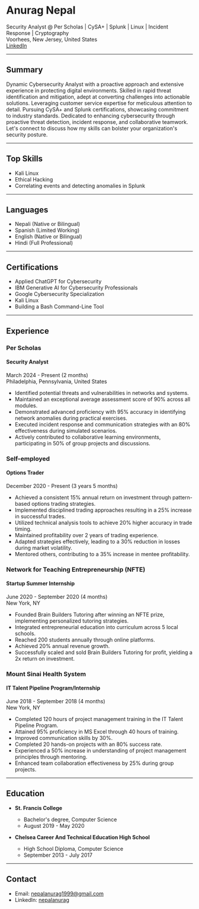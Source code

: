 # Anurag Nepal

Security Analyst @ Per Scholas | CySA+ | Splunk | Linux | Incident Response | Cryptography  
Voorhees, New Jersey, United States  
[LinkedIn](https://www.linkedin.com/in/nepalanurag)

---

## Summary

Dynamic Cybersecurity Analyst with a proactive approach and extensive experience in protecting digital environments. Skilled in rapid threat identification and mitigation, adept at converting challenges into actionable solutions. Leveraging customer service expertise for meticulous attention to detail. Pursuing CySA+ and Splunk certifications, showcasing commitment to industry standards. Dedicated to enhancing cybersecurity through proactive threat detection, incident response, and collaborative teamwork. Let's connect to discuss how my skills can bolster your organization's security posture.

---

## Top Skills

- Kali Linux
- Ethical Hacking
- Correlating events and detecting anomalies in Splunk

---

## Languages

- Nepali (Native or Bilingual)
- Spanish (Limited Working)
- English (Native or Bilingual)
- Hindi (Full Professional)

---

## Certifications

- Applied ChatGPT for Cybersecurity
- IBM Generative AI for Cybersecurity Professionals
- Google Cybersecurity Specialization
- Kali Linux
- Building a Bash Command-Line Tool

---

## Experience

### Per Scholas
#### Security Analyst
March 2024 - Present (2 months)  
Philadelphia, Pennsylvania, United States

- Identified potential threats and vulnerabilities in networks and systems.
- Maintained an exceptional average assessment score of 90% across all modules.
- Demonstrated advanced proficiency with 95% accuracy in identifying network anomalies during practical exercises.
- Executed incident response and communication strategies with an 80% effectiveness during simulated scenarios.
- Actively contributed to collaborative learning environments, participating in 50% of group projects and discussions.

### Self-employed
#### Options Trader
December 2020 - Present (3 years 5 months)

- Achieved a consistent 15% annual return on investment through pattern-based options trading strategies.
- Implemented disciplined trading approaches resulting in a 25% increase in successful trades.
- Utilized technical analysis tools to achieve 20% higher accuracy in trade timing.
- Maintained profitability over 2 years of trading experience.
- Adapted strategies effectively, leading to a 30% reduction in losses during market volatility.
- Mentored others, contributing to a 35% increase in mentee profitability.

### Network for Teaching Entrepreneurship (NFTE)
#### Startup Summer Internship
June 2020 - September 2020 (4 months)  
New York, NY

- Founded Brain Builders Tutoring after winning an NFTE prize, implementing personalized tutoring strategies.
- Integrated entrepreneurial education into curriculum across 5 local schools.
- Reached 200 students annually through online platforms.
- Achieved 20% annual revenue growth.
- Successfully scaled and sold Brain Builders Tutoring for profit, yielding a 2x return on investment.

### Mount Sinai Health System
#### IT Talent Pipeline Program/Internship
June 2018 - September 2018 (4 months)  
New York, NY

- Completed 120 hours of project management training in the IT Talent Pipeline Program.
- Attained 95% proficiency in MS Excel through 40 hours of training.
- Improved communication skills by 30%.
- Completed 20 hands-on projects with an 80% success rate.
- Experienced a 50% increase in understanding of project management principles through mentoring.
- Enhanced team collaboration effectiveness by 25% during group projects.

---

## Education

- **St. Francis College**
  - Bachelor's degree, Computer Science
  - August 2019 - May 2020

- **Chelsea Career And Technical Education High School**
  - High School Diploma, Computer Science
  - September 2013 - July 2017

---

## Contact

- Email: nepalanurag1999@gmail.com
- LinkedIn: [nepalanurag](https://www.linkedin.com/in/nepalanurag)

